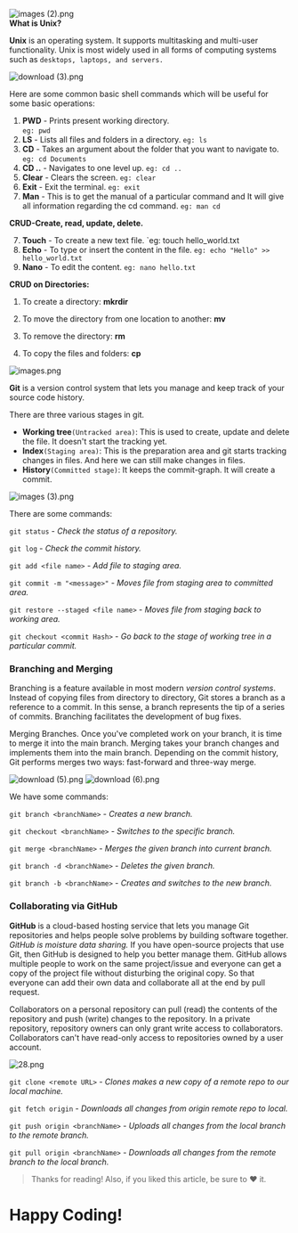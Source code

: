 ![images (2).png](https://cdn.hashnode.com/res/hashnode/image/upload/v1627721148182/4qC_ggFU0.png)
<br>
**What is Unix?**

**Unix** is an operating system. It supports multitasking and multi-user functionality. Unix is most widely used in all forms of computing systems such as `desktops, laptops, and servers.`

![download (3).png](https://cdn.hashnode.com/res/hashnode/image/upload/v1627721352806/lM4lGVgfR.png)

Here are some common basic shell commands which will be useful for some basic operations:

1. **PWD** - Prints present working directory.  
   `eg: pwd`
2. **LS** - Lists all files and folders in a directory.
   `eg: ls`
3. **CD** - Takes an argument about the folder that you want to navigate to.
   `eg: cd Documents`
4. **CD ..** - Navigates to one level up.
   `eg: cd ..`
5. **Clear** - Clears the screen.
   `eg: clear`
6. **Exit** - Exit the terminal.
   `eg: exit`
7. **Man** - This is to get the manual of a particular command and It will give all information regarding the cd command.
   `eg: man cd`

**CRUD-Create, read, update, delete.**

7. **Touch** - To create a new text file.
   `eg: touch hello_world.txt
8. **Echo** - To type or insert the content in the file.
   `eg: echo "Hello" >> hello_world.txt`
9. **Nano** - To edit the content.
   `eg: nano hello.txt`

**CRUD on Directories:**

1. To create a directory: **mkrdir**

2. To move the directory from one location to another: **mv**

3. To remove the directory: **rm**

4. To copy the files and folders: **cp**

![images.png](https://cdn.hashnode.com/res/hashnode/image/upload/v1627720813944/dkxzESp8z.png)

**Git** is a version control system that lets you manage and keep track of your source code history.

There are three various stages in git.

- **Working tree**`(Untracked area)`: This is used to create, update and delete the file. It doesn't start the tracking yet.
- **Index**`(Staging area)`: This is the preparation area and git starts tracking changes in files. And here we can still make changes in files.
- **History**`(Committed stage)`: It keeps the commit-graph. It will create a commit.

![images (3).png](https://cdn.hashnode.com/res/hashnode/image/upload/v1627725038239/KRKSrIYIN.png)

There are some commands:

`git status` - _Check the status of a repository._

`git log` - _Check the commit history._

`git add <file name>` - _Add file to staging area._

`git commit -m "<message>"` - _Moves file from staging area to committed area._

`git restore --staged <file name>` - _Moves file from staging back to working area._

`git checkout <commit Hash>` - _Go back to the stage of working tree in a particular commit._

### Branching and Merging

Branching is a feature available in most modern _version control systems_. Instead of copying files from directory to directory, Git stores a branch as a reference to a commit. In this sense, a branch represents the tip of a series of commits. Branching facilitates the development of bug fixes.

Merging Branches. Once you've completed work on your branch, it is time to merge it into the main branch. Merging takes your branch changes and implements them into the main branch. Depending on the commit history, Git performs merges two ways: fast-forward and three-way merge.

![download (5).png](https://cdn.hashnode.com/res/hashnode/image/upload/v1627725872868/VAO9_Xc6C.png) ![download (6).png](https://cdn.hashnode.com/res/hashnode/image/upload/v1627725887761/ekxu8FHFi.png)

We have some commands:

`git branch <branchName>` - _Creates a new branch._

`git checkout <branchName>` - _Switches to the specific branch._

`git merge <branchName>` - _Merges the given branch into current branch._

`git branch -d <branchName>` - _Deletes the given branch._

`git branch -b <branchName>` - _Creates and switches to the new branch._

### Collaborating via GitHub

**GitHub** is a cloud-based hosting service that lets you manage Git repositories and helps people solve problems by building software together. _GitHub is moisture data sharing._ If you have open-source projects that use Git, then GitHub is designed to help you better manage them. GitHub allows multiple people to work on the same project/issue and everyone can get a copy of the project file without disturbing the original copy. So that everyone can add their own data and collaborate all at the end by pull request.

Collaborators on a personal repository can pull (read) the contents of the repository and push (write) changes to the repository. In a private repository, repository owners can only grant write access to collaborators. Collaborators can't have read-only access to repositories owned by a user account.

![28.png](https://cdn.hashnode.com/res/hashnode/image/upload/v1627731341022/fSOuyBjpd.png)

`git clone <remote URL>` - _Clones makes a new copy of a remote repo to our local machine._

`git fetch origin` - _Downloads all changes from origin remote repo to local._

`git push origin <branchName>` - _Uploads all changes from the local branch to the remote branch._

`git pull origin <branchName>` - _Downloads all changes from the remote branch to the local branch._

> Thanks for reading! Also, if you liked this article, be sure to ❤ it.

# Happy Coding!
